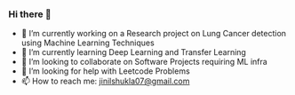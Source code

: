 ### Hi there 👋

- 🔭 I’m currently working on a Research project on Lung Cancer detection using Machine Learning Techniques
- 🌱 I’m currently learning Deep Learning and Transfer Learning
- 👯 I’m looking to collaborate on Software Projects requiring ML infra
- 🤔 I’m looking for help with Leetcode Problems
- 📫 How to reach me: jinilshukla07@gmail.com


